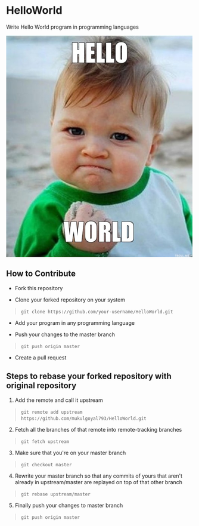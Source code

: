 # HelloWorld
Write Hello World program in programming languages

![HelloWorld Image](helloworld.jpg)

## How to Contribute
- Fork this repository

- Clone your forked repository on your system
> `git clone https://github.com/your-username/HelloWorld.git`

- Add your program in any programming language

- Push your changes to the master branch
> `git push origin master`

- Create a pull request

## Steps to rebase your forked repository with original repository
1. Add the remote and call it upstream
> `git remote add upstream https://github.com/mukulgoyal793/HelloWorld.git`

2. Fetch all the branches of that remote into remote-tracking branches
> `git fetch upstream`

3. Make sure that you're on your master branch
> `git checkout master`

4. Rewrite your master branch so that any commits of yours that aren't already in upstream/master are replayed on top of that other branch
> `git rebase upstream/master`

5. Finally push your changes to master branch
> `git push origin master`
